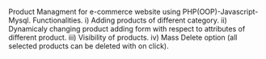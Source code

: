 Product Managment for e-commerce website using PHP(OOP)-Javascript-Mysql.
Functionalities.
    i) Adding products of different category.
    ii) Dynamicaly changing product adding form with respect to attributes of different product.
    iii) Visibility of products.
    iv) Mass Delete option (all selected products can be deleted with on click).
  
